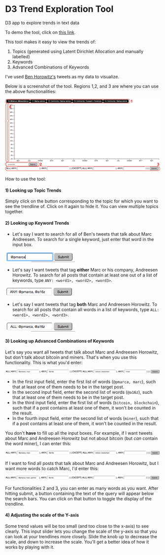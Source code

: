 # D3 Trend Exploration Tool
D3 app to explore trends in text data

To demo the tool, click on [this link](http://htmlpreview.github.io/?https://github.com/amolmane1/d3_trend_exploration_tool/blob/master/src/index.html).

This tool makes it easy to view the trends of:
1) Topics (generated using Latent Dirichlet Allocation and manually labelled)
2) Keywords
3) Advanced Combinations of Keywords

I've used [Ben Horowitz's](https://twitter.com/bhorowitz) tweets as my data to visualize. 

Below is a screenshot of the tool. Regions 1,2, and 3 are where you can use the above functionalities:

![](images/index.png)

How to use the tool:
#### 1) Looking up Topic Trends
Simply click on the button corresponding to the topic for which you want to see the trendline of. Click on it again to hide it. You can view multiple topics together. 

#### 2) Looking up Keyword Trends
- Let's say I want to search for all of Ben's tweets that talk about Marc Andreesen. To search for a single keyword, just enter that word in the input box. 

![](images/simple_search_ex_1.png)

- Let's say I want tweets that tag **either** Marc or his company, Andreesen Horowitz. To search for all posts that contain at least one out of a list of keywords, type `ANY: <word1>, <word2>, <word3>`.

![](images/simple_search_ex_2.png)

- Let's say I want tweets that tag **both** Marc and Andreesen Horowitz. To search for all posts that contain all words in a list of keywords, type `ALL: <word1>, <word2>, <word3>`.

![](images/simple_search_ex_3.png)


#### 3) Looking up Advanced Combinations of Keywords
Let's say you want all tweets that talk about Marc and Andreesen Horowitz, but don't talk about bitcoin and miners. That's when you use this functionality. This is what you'd enter:

![](images/advanced_search_ex_1.png)

- In the first input field, enter the first list of words (`@pmarca, marc`), such that at least one of them needs to be in the target post.
- In the second input field, enter the second list of words (`@a16z`), such that at least one of them needs to be in the target post.
- In the third input field, enter the first list of words (`bitcoin, blockchain`), such that if a post contains at least one of them, it won't be counted in the result.
- In the fourth input field, enter the second list of words (`miner`), such that if a post contains at least one of them, it won't be counted in the result.

You don't **have** to fill up all the input boxes. For example, if I want tweets about Marc and Andreesen Horowitz but not about bitcoin (but *can* contain the word miner), I can enter this:

![](images/advanced_search_ex_2.png)

If I want to find all posts that talk about Marc and Andreesen Horowitz, but I want more words to catch Marc, I'd enter this:

![](images/advanced_search_ex_3.png)

For functionalities 2 and 3, you can enter as many words as you want. After hitting submit, a button containing the text of the query will appear below the search bars. You can click on that button to toggle the display of the trendline.

#### 4) Adjusting the scale of the Y-axis
Some trend values will be too small (and too close to the x-axis) to see clearly. This input slider lets you change the scale of the y-axis so that you can look at your trendlines more closely. Slide the knob up to decrease the scale, and down to increase the scale. You'll get a better idea of how it works by playing with it.
